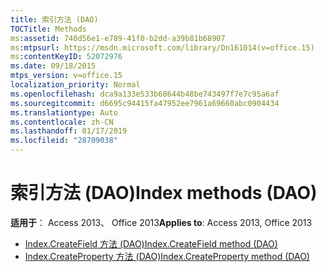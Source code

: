 ```yaml
---
title: 索引方法 (DAO)
TOCTitle: Methods
ms:assetid: 740d56e1-e789-41f0-b2dd-a39b81b68907
ms:mtpsurl: https://msdn.microsoft.com/library/Dn161014(v=office.15)
ms:contentKeyID: 52072976
ms.date: 09/18/2015
mtps_version: v=office.15
localization_priority: Normal
ms.openlocfilehash: dca9a133e533b68644b48be743497f7e7c95a6af
ms.sourcegitcommit: d6695c94415fa47952ee7961a69660abc0904434
ms.translationtype: Auto
ms.contentlocale: zh-CN
ms.lasthandoff: 01/17/2019
ms.locfileid: "28709038"
---
```

# <a name="index-methods-dao"></a><span data-ttu-id="ddca0-102">索引方法 (DAO)</span><span class="sxs-lookup"><span data-stu-id="ddca0-102">Index methods (DAO)</span></span>

<span data-ttu-id="ddca0-103">**适用于**： Access 2013、 Office 2013</span><span class="sxs-lookup"><span data-stu-id="ddca0-103">**Applies to**: Access 2013, Office 2013</span></span>

- [<span data-ttu-id="ddca0-104">Index.CreateField 方法 (DAO)</span><span class="sxs-lookup"><span data-stu-id="ddca0-104">Index.CreateField method (DAO)</span></span>](index-createfield-method-dao.md)
- [<span data-ttu-id="ddca0-105">Index.CreateProperty 方法 (DAO)</span><span class="sxs-lookup"><span data-stu-id="ddca0-105">Index.CreateProperty method (DAO)</span></span>](index-createproperty-method-dao.md)

